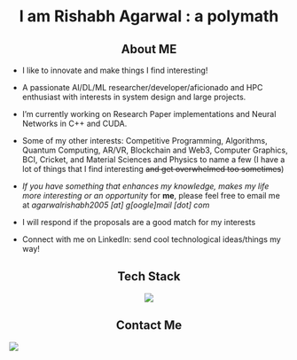 <h1 style="text-align: center;">I am Rishabh Agarwal : a polymath </h1>

<h2 style="text-align: center;"> About ME </h2>

* I like to innovate and make things I find interesting!
* A passionate AI/DL/ML researcher/developer/aficionado and HPC enthusiast with interests in system design and large projects. 
* I’m currently working on Research Paper implementations and Neural Networks in C++ and CUDA.
* Some of my other interests: Competitive Programming, Algorithms, Quantum Computing, AR/VR, Blockchain and Web3, Computer Graphics, BCI, Cricket, and Material Sciences and Physics to name a few (I have a lot of things that I find interesting ~~and get overwhelmed too sometimes~~)


* *If you have something that enhances my knowledge, makes my life more interesting or an opportunity* for **me**, please feel free to email me at *agarwalrishabh2005 [at] g[oogle]mail [dot] com*
* I will respond if the proposals are a good match for my interests
* Connect with me on LinkedIn: send cool technological ideas/things my way!



<h2 style="text-align: center;"> Tech Stack </h2>
<p align="center">
  <a href="https://go-skill-icons.vercel.app/">
    <img
      src="https://go-skill-icons.vercel.app/api/icons?i=py,pytorch,cpp,cuda,tensorflow,sklearn,flask,c,java,dart,flutter,firebase,r,matlab,mysql,sqlite,latex,html,css,git,gitlab,docker,linux"
    />
  </a>
</p>

<!--
<h2 style="text-align: center;"> Tech Stack </h2>
<p align="center">
  <a href="https://skillicons.dev">
    <img src="https://skillicons.dev/icons?i=py,pytorch,tensorflow,sklearn,flask,c,cpp,java,dart,flutter,firebase,r,matlab,mysql,sqlite,latex,html,css,git,gitlab,docker,linux"  alt="Tech Stack" />
  </a>
</p>
-->
<h2 style="text-align: center;"> Contact Me </h2>
<a href="https://www.linkedin.com/in/godrishuniverse/" target="_blank">
   <img src="https://img.shields.io/badge/LinkedIn-0077B5?style=for-the-badge&logo=linkedin&logoColor=0e76a8&color=black">
</a>

